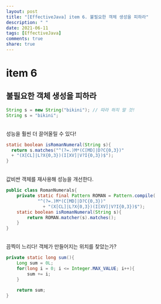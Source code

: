 ```yaml
---
layout: post
title: "[EffectiveJava] item 6. 불필요한 객체 생성을 피하라"
description: " "
date: 2021-06-11
tags: [EffectiveJava]
comments: true
share: true
---
```


# item 6
## 불필요한 객체 생성을 피하라

```java
String s = new String("bikini"); // 따라 하지 말 것! 
String s = "bikini";
```


<br>성능을 훨씬 더 끌어올릴 수 있다!
```java
static boolean isRomanNumeral(String s){
  return s.matches("^(?=.)M*(C[MD]|D?C{0,3})" 
  + "(X[CL]|L?X{0,3})(I[XV]|V?I{0,3})$");
}
```

<br>값비싼 객체를 재사용해 성능을 개선한다. 
```java
public class RomanNumerals{
    private static final Pattern ROMAN = Pattern.compile(
            "^(?=.)M*(C[MD]|D?C{0,3})" 
              + "(X[CL]|L?X{0,3})(I[XV]|V?I{0,3})$");
    static boolean isRomanNumeral(String s){
        return ROMAN.matcher(s).matches();
    }
}
``` 


<br>끔찍이 느리다! 객체가 만들어지는 위치를 찾았는가?
```java
private static long sum(){
    Long sum = 0L;
    for(long i = 0; i <= Integer.MAX_VALUE; i++){
        sum += i;
    }
    
    return sum;
}
```


